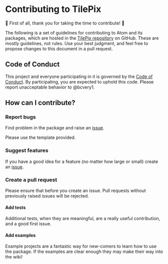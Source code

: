 # Contributing to TilePix
:tada: First of all, thank you for taking the time to contribute! :tada:

The following is a set of guidelines for contributing to Atom and its packages, which are hosted in the 
[TilePix repository](https://github.com/bcvery1/tilepix) on GitHub. These are mostly guidelines, not rules. Use your
best judgment, and feel free to propose changes to this document in a pull request.

## Code of Conduct
This project and everyone participating in it is governed by the
[Code of Conduct](https://github.com/bcvery1/tilepix/blob/master/CODE_OF_CONDUCT.md). By participating, you are expected
to uphold this code. Please report unacceptable behavior to @bcvery1.

## How can I contribute?

### Report bugs
Find problem in the package and raise an [issue](https://github.com/bcvery1/tilepix/issues/new?assignees=&labels=bug&template=bug_report.md&title=).

Please use the template provided.

### Suggest features
If you have a good idea for a feature (no matter how large or small) create an [issue](https://github.com/bcvery1/tilepix/issues/new?assignees=&labels=enhancement&template=feature_request.md&title=).

### Create a pull request
Please ensure that before you create an issue.  Pull requests without previously raised issues will be rejected.

#### Add tests
Additional tests, when they are meaningful, are a really useful contribution, and a good first issue.

#### Add examples
Example projects are a fantastic way for new-comers to learn how to use the package.  If the examples are clear enough
they may make their way into the wiki!

